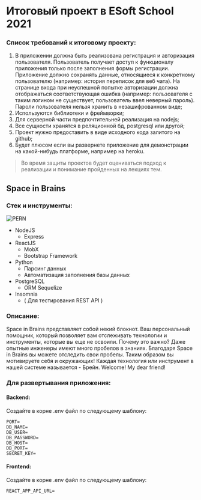 # Итоговый проект в ESoft School 2021
### Список требований к итоговому проекту:
1. В приложении должна быть реализована регистрация и авторизация пользователя. Пользователь получает доступ к функционалу приложения только после заполнения формы регистрации. Приложение должно сохранять данные, относящиеся к конкретному пользователю (например: история переписок для веб чата). На странице входа при неуспешной попытке авторизации должна отображаться соответствующая ошибка (например: пользователя с таким логином не существует, пользователь ввел неверный пароль). Пароли пользователя нельзя хранить в незашифрованном виде;
2. Используются библиотеки и фреймворки;
3. Для серверной части предпочтительней реализация на nodejs;
4. Все сущности хранятся в реляционной бд, postgresql или другой;
5. Проект нужно предоставить в виде исходного кода залитого на github;
6. Будет плюсом если вы развернете приложение для демонстрации на какой-нибудь платформе, например на heroku.
>Во время защиты проектов будет оцениваться подход к реализации и понимание пройденных на лекциях тем.

## Space in Brains
### Стек и инструменты:
![PERN](https://media.geeksforgeeks.org/wp-content/cdn-uploads/20200402205611/What-is-PERN-Stack.png)
* NodeJS
  * Express
* ReactJS
  * MobX
  * Bootstrap Framework
* Python
  * Парсинг данных
  * Автоматизация заполнения базы данных
* PostgreSQL
  * ORM Sequelize
* Insomnia
    - ( Для тестирования REST API )
### Описание:
Space in Brains представляет собой некий блокнот. Ваш персональный помощник, который позволяет вам отслеживать технологии и инструменты, которые вы еще не освоили. Почему это важно? Даже опытные инженеры имеют много пробелов в знаниях. Благодаря Space in Brains вы можете отследить свои пробелы. Таким образом вы мотивируете себя и окружающих! Каждая технология или инструмент в нашей системе называется - Брейн. Welcome! My dear friend!

### Для развертывания приложения:

#### Backend:
Создайте в корне .env файл по следующему шаблону: 
```
PORT=
DB_NAME=
DB_USER=
DB_PASSWORD=
DB_HOST=
DB_PORT=
SECRET_KEY=
```
#### Frontend:
Создайте в корне .env файл по следующему шаблону:
```
REACT_APP_API_URL= 
```